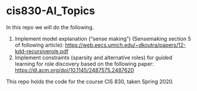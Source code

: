 # cis830-AI_Topics

In this repo we will do the following.
1. Implement model explanation (“sense making”) (Sensemaking section 5 of following article): https://web.eecs.umich.edu/~dkoutra/papers/12-kdd-recursiverole.pdf
2. Implement constraints (sparsity and alternative roles) for guided learning for role discovery based on the following paper: https://dl.acm.org/doi/10.1145/2487575.2487620


This repo holds the code for the course CIS 830, taken Spring 2020. 

